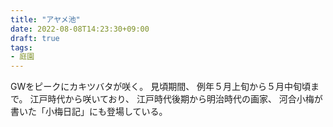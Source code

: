 ```yaml
---
title: "アヤメ池"
date: 2022-08-08T14:23:30+09:00
draft: true
tags:
- 庭園
---
```


GWをピークにカキツバタが咲く。
見頃期間、
例年５月上旬から５月中旬頃まで。
江戸時代から咲いており、
江戸時代後期から明治時代の画家、
河合小梅が書いた「小梅日記」にも登場している。
